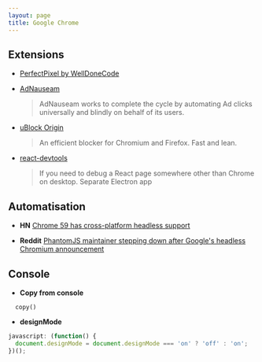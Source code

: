 ```yaml
---
layout: page
title: Google Chrome
---
```


## Extensions

- [PerfectPixel by WellDoneCode](https://chrome.google.com/webstore/detail/perfectpixel-by-welldonec/dkaagdgjmgdmbnecmcefdhjekcoceebi)

- [AdNauseam](https://adnauseam.io)

  > AdNauseam works to complete the cycle by automating Ad clicks universally and blindly on behalf of its users.

- [uBlock Origin](https://github.com/gorhill/uBlock)

  > An efficient blocker for Chromium and Firefox. Fast and lean.

- [react-devtools](https://github.com/facebook/react-devtools/tree/master/packages/react-devtools)
  > If you need to debug a React page somewhere other than Chrome on desktop.
  > Separate Electron app

## Automatisation

- **HN** [Chrome 59 has cross-platform headless support](https://news.ycombinator.com/item?id=14101233)

- **Reddit** [PhantomJS maintainer stepping down after Google's headless Chromium announcement](https://www.reddit.com/r/javascript/comments/654mnq/phantomjs_maintainer_stepping_down_after_googles/)

## Console

- **Copy from console**

```
  copy()
```

- **designMode**

```js
javascript: (function() {
  document.designMode = document.designMode === 'on' ? 'off' : 'on';
})();
```
